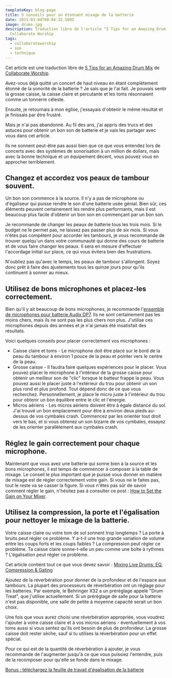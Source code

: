 ```yaml
---
templateKey: blog-page
title: 5 conseils pour un étonnant mixage de la batterie
date: 2021-03-04T00:04:32.509Z
image: drums.jpg
description: Traduction libre de l'article "5 Tips for an Amazing Drum Mix" de
  Collaborate Worship
tags:
  - collaborateworship
  - son
  - technique
---
```

Cet article est une traduction libre de [5 Tips for an Amazing Drum Mix](https://collaborateworship.com/drum-mix/) de [Collaborate Worship](https://collaborateworship.com/).

Avez-vous déjà quitté un concert de haut niveau en étant complètement étonné de la sonorité de la batterie ?
Je sais que je l'ai fait.
Je pouvais sentir la grosse caisse, la caisse claire et percutante et les toms résonnaient comme un tonnerre céleste.

Ensuite, je retournais à mon église, j'essayais d'obtenir le même résultat et je finissais par être frustré.

Mais je n'ai pas abandonné.
Au fil des ans, j'ai appris des trucs et des astuces pour obtenir un bon son de batterie et je vais les partager avec vous dans cet article.

Ils ne sonnent peut-être pas aussi bien que ce que vous entendez lors de concerts avec des systèmes de sonorisation à un million de dollars, mais avec la bonne technique et un équipement décent, vous pouvez vous en approcher terriblement.

## Changez et accordez vos peaux de tambour souvent.

Un bon son commence à la source.
Il n'y a pas de microphone ou d'égaliseur qui puisse rendre le son d'une batterie usée génial.
Bien sûr, ces éléments peuvent certainement les rendre plus performants, mais il est beaucoup plus facile d'obtenir un bon son en commençant par un bon son.

Je recommande de changer les peaux de batterie tous les trois mois.
Si le budget ne le permet pas, ne laissez pas passer plus de six mois.
Si vous n'êtes pas compétent pour accorder les tambours, je vous recommande de trouver quelqu'un dans votre communauté qui donne des cours de batterie et de vous faire changer les peaux.
Il sera en mesure d'effectuer l'accordage initial sur place, ce qui vous évitera bien des frustrations.

N'oubliez pas qu'avec le temps, les peaux de tambour s'allongent.
Soyez donc prêt à faire des ajustements tous les quinze jours pour qu'ils continuent à sonner au mieux.

## Utilisez de bons microphones et placez-les correctement.

Bien qu'il y ait beaucoup de bons microphones, je recommande l'[ensemble de microphones pour batterie Audix DP7](https://www.sweetwater.com/store/detail/DP7--audix-dp7).
Ils ne sont certainement pas les moins chers, mais ils ne sont pas les plus chers non plus.
J'utilise ces microphones depuis des années et je n'ai jamais été insatisfait des résultats.

Voici quelques conseils pour placer correctement vos microphones :

* Caisse claire et toms - Le microphone doit être placé sur le bord de la peau du tambour à environ 1 pouce de la peau et pointer vers le centre de la peau.
* Grosse caisse - Il faudra faire quelques expériences pour le placer.
Vous pouvez placer le microphone à l'intérieur de la grosse caisse pour obtenir un meilleur son de "clic" lorsque le batteur frappe la peau.
Vous pouvez aussi le placer juste à l'extérieur du trou pour obtenir un son plus rond et plus profond.
Tout dépend donc de ce que vous recherchez.
Personnellement, je place le micro juste à l'intérieur du trou pour obtenir un bon équilibre entre le clic et l'énergie.
* Micros aériens - Les micros aériens doivent être à égale distance du sol.
J'ai trouvé un bon emplacement pour être à environ deux pieds au-dessus de vos cymbales crash.
Commencez par les orienter tout droit vers le bas, et si vous obtenez un son bizarre de vos cymbales, essayez de les orienter parallèlement aux cymbales crash.

## Réglez le gain correctement pour chaque microphone.

Maintenant que vous avez une batterie qui sonne bien à la source et les bons microphones, il est temps de commencer à composer à la table de mixage.
Le conseil le plus important que je puisse vous donner en matière de mixage est de régler correctement votre gain.
Si vous ne le faites pas, tout le reste va se casser la figure.
Si vous n'êtes pas sûr de savoir comment régler le gain, n'hésitez pas à consulter ce post : [How to Set the Gain on Your Mixer](https://collaborateworship.com/how-to-set-gain/).

## Utilisez la compression, la porte et l'égalisation pour nettoyer le mixage de la batterie.

Votre caisse claire ou votre tom de sol sonnent trop longtemps ?
La porte à bruits peut régler ce problème.
Y a-t-il une trop grande variation de volume entre les coups forts et les coups faibles ?
La compression peut régler ce problème.
Ta caisse claire sonne-t-elle un peu comme une boîte à rythmes ?
L'égalisation peut régler ce problème.

Cet article contient tout ce que vous devez savoir : [Mixing Live Drums: EQ, Compression & Gating](https://collaborateworship.com/?p=5411&preview=true)

Ajoutez de la réverbération pour donner de la profondeur et de l'espace aux tambours.
La plupart des processeurs de réverbération ont un réglage pour les batteries.
Par exemple, le Behringer X32 a un préréglage appelé "Drum Treat", que j'utilise actuellement.
Si un préréglage de salle pour la batterie n'est pas disponible, une salle de petite à moyenne capacité serait un bon choix.

Une fois que vous aurez choisi une réverbération appropriée, vous voudrez l'ajouter à votre caisse claire et à vos micros aériens - éventuellement à vos toms aussi si vous sentez qu'ils ont besoin de plus de profondeur.
La grosse caisse doit rester sèche, sauf si tu utilises la réverbération pour un effet spécial.

Pour ce qui est de la quantité de réverbération à ajouter, je vous recommande de l'augmenter jusqu'à ce que vous puissiez l'entendre, puis de la recomposer pour qu'elle se fonde dans le mixage.

[Bonus : téléchargez la feuille de travail d'égalisation de la batterie](https://collaborateworship.com/drum-mix/#ck_modal)